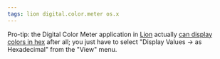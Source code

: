 ```yaml
---
tags: lion digital.color.meter os.x
---
```


Pro-tip: the Digital Color Meter application in [Lion](/wiki/Lion) actually [can display colors in hex](https://discussions.apple.com/thread/3193567) after all; you just have to select "Display Values -&gt; as Hexadecimal" from the "View" menu.
